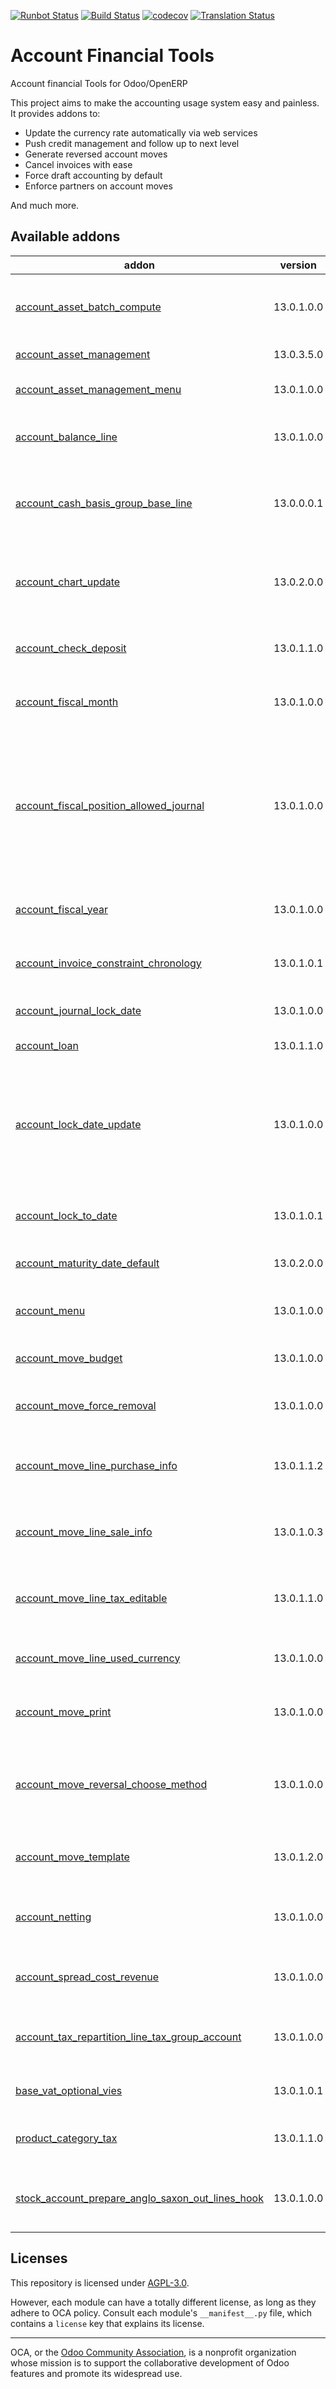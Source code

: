 [![Runbot Status](https://runbot.odoo-community.org/runbot/badge/flat/92/13.0.svg)](https://runbot.odoo-community.org/runbot/repo/github-com-oca-account-financial-tools-92)
[![Build Status](https://travis-ci.com/OCA/account-financial-tools.svg?branch=13.0)](https://travis-ci.com/OCA/account-financial-tools)
[![codecov](https://codecov.io/gh/OCA/account-financial-tools/branch/13.0/graph/badge.svg)](https://codecov.io/gh/OCA/account-financial-tools)
[![Translation Status](https://translation.odoo-community.org/widgets/account-financial-tools-13-0/-/svg-badge.svg)](https://translation.odoo-community.org/engage/account-financial-tools-13-0/?utm_source=widget)

<!-- /!\ do not modify above this line -->

# Account Financial Tools

Account financial Tools for Odoo/OpenERP

This project aims to make the accounting usage system easy and painless.
It provides addons to:

 - Update the currency rate automatically via web services
 - Push credit management and follow up to next level
 - Generate reversed account moves
 - Cancel invoices with ease
 - Force draft accounting by default
 - Enforce partners on account moves

And much more.

<!-- /!\ do not modify below this line -->

<!-- prettier-ignore-start -->

[//]: # (addons)

Available addons
----------------
addon | version | maintainers | summary
--- | --- | --- | ---
[account_asset_batch_compute](account_asset_batch_compute/) | 13.0.1.0.0 |  | Add the possibility to compute assets in batch
[account_asset_management](account_asset_management/) | 13.0.3.5.0 |  | Assets Management
[account_asset_management_menu](account_asset_management_menu/) | 13.0.1.0.0 |  | Assets Management Menu
[account_balance_line](account_balance_line/) | 13.0.1.0.0 |  | Display balance totals in move line view
[account_cash_basis_group_base_line](account_cash_basis_group_base_line/) | 13.0.0.0.1 |  | Compacting the creation of Journal Lines for CABA base lines.
[account_chart_update](account_chart_update/) | 13.0.2.0.0 |  | Wizard to update a company's account chart from a template
[account_check_deposit](account_check_deposit/) | 13.0.1.1.0 |  | Manage deposit of checks to the bank
[account_fiscal_month](account_fiscal_month/) | 13.0.1.0.0 |  | Provide a fiscal month date range type
[account_fiscal_position_allowed_journal](account_fiscal_position_allowed_journal/) | 13.0.1.0.0 | [![ThomasBinsfeld](https://github.com/ThomasBinsfeld.png?size=30px)](https://github.com/ThomasBinsfeld) | Allow defining allowed journals on fiscal positions. Related invoices can only use one of the allowed journals on the fiscal position.
[account_fiscal_year](account_fiscal_year/) | 13.0.1.0.0 | [![eLBati](https://github.com/eLBati.png?size=30px)](https://github.com/eLBati) | Create a menu for Account Fiscal Year
[account_invoice_constraint_chronology](account_invoice_constraint_chronology/) | 13.0.1.0.1 |  | Account Invoice Constraint Chronology
[account_journal_lock_date](account_journal_lock_date/) | 13.0.1.0.0 |  | Lock each journal independently
[account_loan](account_loan/) | 13.0.1.1.0 |  | Account Loan management
[account_lock_date_update](account_lock_date_update/) | 13.0.1.0.0 |  | Allow an Account adviser to update locking date without having access to all technical settings
[account_lock_to_date](account_lock_to_date/) | 13.0.1.0.1 |  | Allows to set an account lock date in the future.
[account_maturity_date_default](account_maturity_date_default/) | 13.0.2.0.0 | [![victoralmau](https://github.com/victoralmau.png?size=30px)](https://github.com/victoralmau) | Account Maturity Date Default
[account_menu](account_menu/) | 13.0.1.0.0 |  | Adds missing menu entries for Account module
[account_move_budget](account_move_budget/) | 13.0.1.0.0 |  | Create Accounting Budgets
[account_move_force_removal](account_move_force_removal/) | 13.0.1.0.0 |  | Allow force removal account moves
[account_move_line_purchase_info](account_move_line_purchase_info/) | 13.0.1.1.2 |  | Introduces the purchase order line to the journal items
[account_move_line_sale_info](account_move_line_sale_info/) | 13.0.1.0.3 |  | Introduces the purchase order line to the journal items
[account_move_line_tax_editable](account_move_line_tax_editable/) | 13.0.1.1.0 |  | Allows to edit taxes on non-posted account move lines
[account_move_line_used_currency](account_move_line_used_currency/) | 13.0.1.0.0 |  | Account Move Line Amount Currency
[account_move_print](account_move_print/) | 13.0.1.0.0 | [![JordiBForgeFlow](https://github.com/JordiBForgeFlow.png?size=30px)](https://github.com/JordiBForgeFlow) | Adds the option to print Journal Entries
[account_move_reversal_choose_method](account_move_reversal_choose_method/) | 13.0.1.0.0 |  | Let's choose the Credit Method when adding a credit note to a journal entry.
[account_move_template](account_move_template/) | 13.0.1.2.0 |  | Templates for recurring Journal Entries
[account_netting](account_netting/) | 13.0.1.0.0 |  | Compensate AR/AP accounts from the same partner
[account_spread_cost_revenue](account_spread_cost_revenue/) | 13.0.1.0.0 | [![astirpe](https://github.com/astirpe.png?size=30px)](https://github.com/astirpe) | Spread costs and revenues over a custom period
[account_tax_repartition_line_tax_group_account](account_tax_repartition_line_tax_group_account/) | 13.0.1.0.0 |  | Set a default account from tax group to tax repartition lines
[base_vat_optional_vies](base_vat_optional_vies/) | 13.0.1.0.1 |  | Optional validation of VAT via VIES
[product_category_tax](product_category_tax/) | 13.0.1.1.0 |  | Configure taxes in the product category
[stock_account_prepare_anglo_saxon_out_lines_hook](stock_account_prepare_anglo_saxon_out_lines_hook/) | 13.0.1.0.0 |  | Modify when and how anglo saxon journal items are created

[//]: # (end addons)

<!-- prettier-ignore-end -->

## Licenses

This repository is licensed under [AGPL-3.0](LICENSE).

However, each module can have a totally different license, as long as they adhere to OCA
policy. Consult each module's `__manifest__.py` file, which contains a `license` key
that explains its license.

----

OCA, or the [Odoo Community Association](http://odoo-community.org/), is a nonprofit
organization whose mission is to support the collaborative development of Odoo features
and promote its widespread use.

